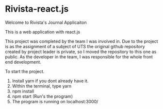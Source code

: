 # Rivista-react.js

Welcome to Rivista's Journal Applicaiton

This is a web application with react.js

This project was completed by the team I was involved in. Due to the project is as the assignment of a subject of UTS
the original github repository created by project leader is private, so I moved the repository to this one as public. 
As the developer in the team, I was responsible for the whole front end development.

To start the project.
1. Install yarn if you dont already have it.
2. Within the terminal, type yarn
3. npm install
4. npm start (Run's the program)
5. The program is running on localhost:3000/
